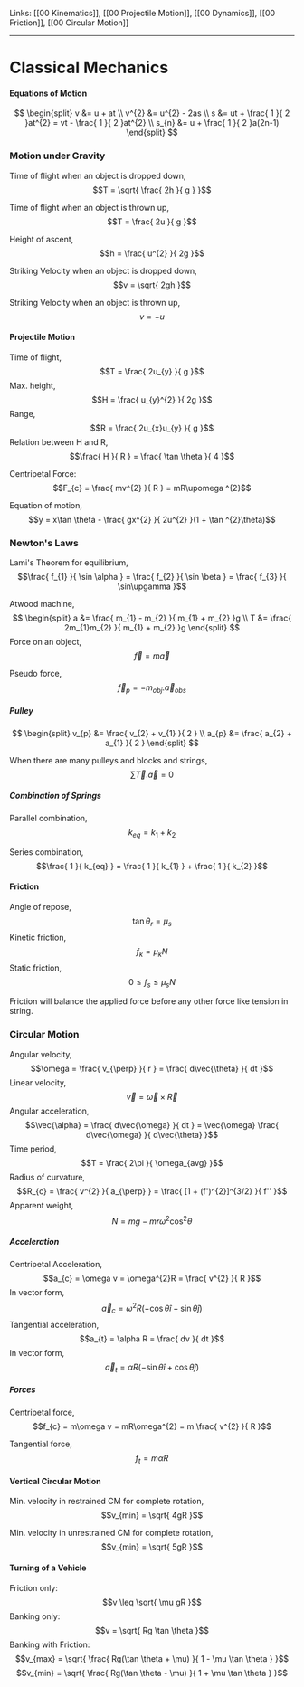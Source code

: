 Links: [[00 Kinematics]], [[00 Projectile Motion]], [[00 Dynamics]], [[00 Friction]], [[00 Circular Motion]]
___
# Classical Mechanics
#### Equations of Motion 
$$
\begin{split}
v &= u + at \\
v^{2} &= u^{2} - 2as \\
s &= ut + \frac{ 1 }{ 2 }at^{2} = vt - \frac{ 1 }{ 2 }at^{2} \\
s_{n} &= u + \frac{ 1 }{ 2 }a(2n-1)
\end{split}
$$

### Motion under Gravity 
Time of flight when an object is dropped down,
$$T = \sqrt{ \frac{ 2h }{ g } }$$

Time of flight when an object is thrown up,
$$T = \frac{ 2u }{ g }$$

Height of ascent,
$$h = \frac{ u^{2} }{ 2g }$$

Striking Velocity when an object is dropped down,
$$v = \sqrt{ 2gh }$$

Striking Velocity when an object is thrown up,
$$v = -u$$

#### Projectile Motion 
Time of flight,
$$T = \frac{ 2u_{y} }{ g }$$
Max. height,
$$H = \frac{ u_{y}^{2} }{ 2g }$$
Range,
$$R = \frac{ 2u_{x}u_{y} }{ g }$$
Relation between H and R,
$$\frac{ H }{ R } = \frac{ \tan \theta }{ 4 }$$


Centripetal Force:
$$F_{c} = \frac{ mv^{2} }{ R } = mR\upomega ^{2}$$

Equation of motion,
$$y = x\tan \theta - \frac{ gx^{2} }{ 2u^{2} }(1 + \tan ^{2}\theta)$$
### Newton's Laws 
Lami's Theorem for equilibrium,
$$\frac{ f_{1} }{ \sin \alpha } = \frac{ f_{2} }{ \sin \beta } = \frac{ f_{3} }{ \sin\upgamma }$$

Atwood machine,
$$
\begin{split}
a &= \frac{ m_{1} - m_{2} }{ m_{1} + m_{2} }g \\
T &= \frac{ 2m_{1}m_{2} }{ m_{1} + m_{2} }g 
\end{split}
$$
Force on an object,
$$\vec{f} = m\vec{a}$$

Pseudo force,
$$\vec{f}_{p} = -m_{obj}.\vec{a}_{obs}$$
##### Pulley
$$
\begin{split}
v_{p} &= \frac{ v_{2} + v_{1} }{ 2 } \\
a_{p} &= \frac{ a_{2} + a_{1} }{ 2 } 
\end{split}
$$

When there are many pulleys and blocks and strings,
$$\sum \vec{T}.\vec{a} = 0$$

##### Combination of Springs
Parallel combination,
$$k_{eq} = k_{1} + k_{2}$$

Series combination,
$$\frac{ 1 }{ k_{eq} } = \frac{ 1 }{ k_{1} } + \frac{ 1 }{ k_{2} }$$

#### Friction 
Angle of repose,
$$\tan \theta_{r} = \mu _{s}$$
Kinetic friction,
$$f_{k} = \mu_{k} N$$
Static friction,
$$0 \leq f_{s} \leq \mu_{s}N$$

Friction will balance the applied force before any other force like tension in string. 

### Circular Motion 
Angular velocity,
$$\omega = \frac{ v_{\perp} }{ r } = \frac{ d\vec{\theta} }{ dt }$$
Linear velocity,
$$\vec{v} = \vec{\omega} \times \vec{R}$$
Angular acceleration,
$$\vec{\alpha} = \frac{ d\vec{\omega} }{ dt } = \vec{\omega} \frac{ d\vec{\omega} }{ d\vec{\theta} }$$
Time period,
$$T = \frac{ 2\pi }{ \omega_{avg} }$$
Radius of curvature,
$$R_{c} = \frac{ v^{2} }{ a_{\perp} } = \frac{ [1 + (f')^{2}]^{3/2} }{ f'' }$$
Apparent weight,
$$N = mg - mr\omega ^{2} \cos ^{2}\theta$$
##### Acceleration 
Centripetal Acceleration,
$$a_{c} = \omega v = \omega^{2}R = \frac{ v^{2} }{ R }$$
In vector form,
$$\vec{a}_{c} = \omega^{2}R(-\cos \theta \hat{i} - \sin \theta \hat{j})$$
Tangential acceleration,
$$a_{t} = \alpha R = \frac{ dv }{ dt }$$
In vector form,
$$\vec{a}_{t} = \alpha R(-\sin \theta \hat{i} + \cos \theta \hat{j})$$
##### Forces 
Centripetal force,
$$f_{c} = m\omega v = mR\omega^{2} = m \frac{ v^{2} }{ R }$$

Tangential force,
$$f_{t} = m\alpha R$$
#### Vertical Circular Motion
Min. velocity in restrained CM for complete rotation,
$$v_{min} = \sqrt{ 4gR }$$

Min. velocity in unrestrained CM for complete rotation,
$$v_{min} = \sqrt{ 5gR }$$
#### Turning of a Vehicle
Friction only:
$$v \leq \sqrt{ \mu gR }$$
Banking only:
$$v = \sqrt{ Rg \tan \theta }$$
Banking with Friction:
$$v_{max} = \sqrt{ \frac{ Rg(\tan \theta + \mu) }{ 1 - \mu \tan \theta } }$$
$$v_{min} = \sqrt{ \frac{ Rg(\tan \theta - \mu) }{ 1 + \mu \tan \theta } }$$











